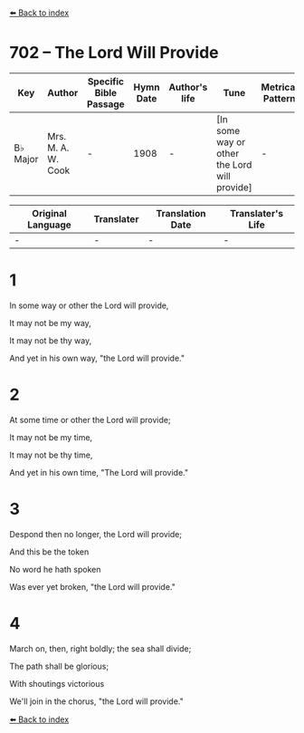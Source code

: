 [⬅️ Back to index](../README.md)

# 702 – The Lord Will Provide

Key | Author   | Specific Bible Passage     |Hymn Date |Author's life |Tune |Metrical Pattern   |Composer/Source
-- | --------- | ---------------------------|----------|--------------|-----|-------------------|-------------  
B♭ Major |Mrs. M. A. W. Cook |- |1908 |- |[In some way or other the Lord will provide] |- |C. S. Harrington

Original Language | Translater | Translation Date   | Translater's Life  
----------------- | --------- | --------------------|-------------     
\- |- |- |-




# 1

In some way or other the Lord will provide,

It may not be my way,

It may not be thy way,

And yet in his own way, "the Lord will provide."



# 2

At some time or other the Lord will provide;

It may not be my time,

It may not be thy time,

And yet in his own time, "The Lord will provide."



# 3

Despond then no longer, the Lord will provide;

And this be the token

No word he hath spoken

Was ever yet broken, "the Lord will provide."



# 4

March on, then, right boldly; the sea shall divide;

The path shall be glorious;

With shoutings victorious

We'll join in the chorus, "the Lord will provide."

[⬅️ Back to index](../README.md)
